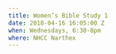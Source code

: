 ```yaml
---
title: Women’s Bible Study 1
date: 2018-04-16 16:05:00 Z
when: Wednesdays, 6:30-8pm
where: NHCC Narthex
---
```



